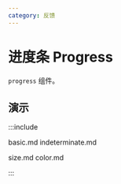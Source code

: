 ```yaml
---
category: 反馈
---
```


# 进度条 Progress

`progress` 组件。

## 演示

:::include

basic.md indeterminate.md

size.md color.md

:::